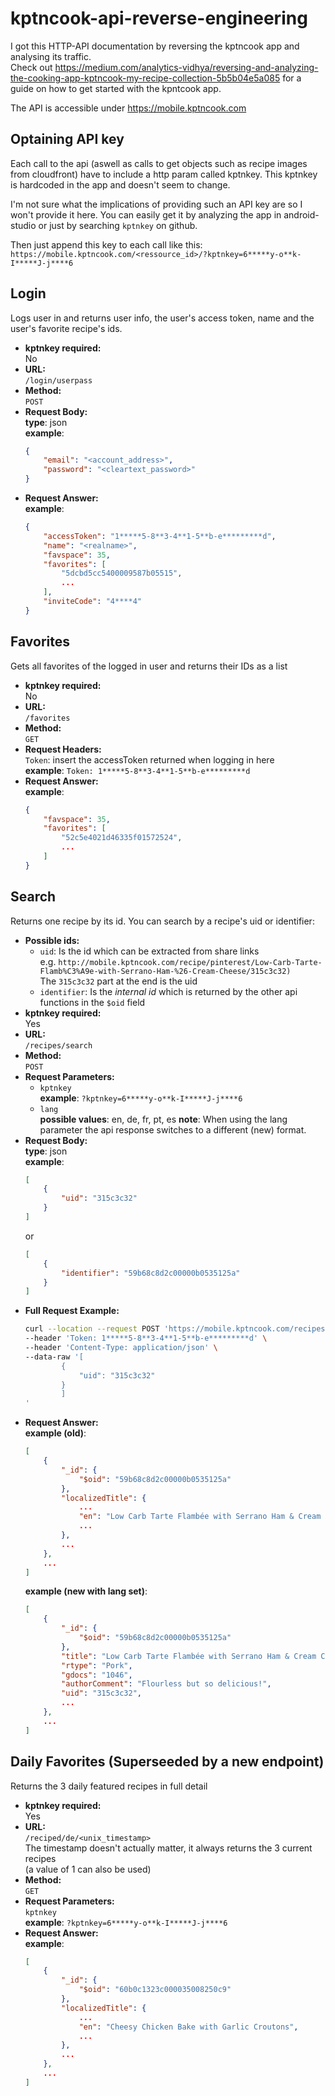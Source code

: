 # kptncook-api-reverse-engineering
I got this HTTP-API documentation by reversing the kptncook app and analysing its traffic.  
Check out https://medium.com/analytics-vidhya/reversing-and-analyzing-the-cooking-app-kptncook-my-recipe-collection-5b5b04e5a085 for a guide on how to get started with the kpntcook app.

The API is accessible under https://mobile.kptncook.com

## Optaining API key
Each call to the api (aswell as calls to get objects such as recipe images from cloudfront) have to include a http param called kptnkey. This kptnkey is hardcoded in the app and doesn't seem to change.

I'm not sure what the implications of providing such an API key are so I won't provide it here. You can easily get it by analyzing the app in android-studio or just by searching `kptnkey` on github.

Then just append this key to each call like this: `https://mobile.kptncook.com/<ressource_id>/?kptnkey=6*****y-o**k-I*****J-j****6`


## Login
Logs user in and returns user info, the user's access token, name and the user's favorite recipe's ids.
* **kptnkey required:**  
    No
* **URL:**  
    `/login/userpass`
* **Method:**  
    `POST`
* **Request Body:**  
    **type**: json  
    **example**:  
    ```json
    {
        "email": "<account_address>",
        "password": "<cleartext_password>"
    }
    ```
* **Request Answer:**  
    **example**:  
    ```json
    {
        "accessToken": "1*****5-8**3-4**1-5**b-e*********d",
        "name": "<realname>",
        "favspace": 35,
        "favorites": [
            "5dcbd5cc5400009587b05515",
            ...
        ],
        "inviteCode": "4****4"
    }
    ```

## Favorites
Gets all favorites of the logged in user and returns their IDs as a list
* **kptnkey required:**  
    No
* **URL:**  
    `/favorites`
* **Method:**  
    `GET`
* **Request Headers:**  
   `Token`: insert the accessToken returned when logging in here  
   **example**: `Token: 1*****5-8**3-4**1-5**b-e*********d`
* **Request Answer:**  
    **example**:  
    ```json
    {
        "favspace": 35,
        "favorites": [
            "52c5e4021d46335f01572524",
            ...
        ]
    }
    ```

## Search
Returns one recipe by its id. You can search by a recipe's uid or identifier:  
* **Possible ids:**
    * `uid`: Is the id which can be extracted from share links  
        e.g. `http://mobile.kptncook.com/recipe/pinterest/Low-Carb-Tarte-Flamb%C3%A9e-with-Serrano-Ham-%26-Cream-Cheese/315c3c32)`  
        The `315c3c32` part at the end is the uid
    * `identifier`: Is the _internal id_  which is returned by the other api functions in the `$oid` field
* **kptnkey required:**  
    Yes
* **URL:**  
    `/recipes/search`
* **Method:**  
    `POST`
* **Request Parameters:**  
  * `kptnkey`  
    **example**: `?kptnkey=6*****y-o**k-I*****J-j****6`  
  * `lang`  
    **possible values**: en, de, fr, pt, es
    **note**: When using the lang parameter the api response switches to a different (new) format.
* **Request Body:**  
    **type**: json  
    **example**:  
    ```json
    [
        {
            "uid": "315c3c32"
        }
    ]
    ```
    or 
    ```json
    [
        {
            "identifier": "59b68c8d2c00000b0535125a"
        }
    ]
    ```
* **Full Request Example:**
    ```bash
    curl --location --request POST 'https://mobile.kptncook.com/recipes/search?kptnkey=6*****y-o**k-I*****J-j****6' \
    --header 'Token: 1*****5-8**3-4**1-5**b-e*********d' \
    --header 'Content-Type: application/json' \
    --data-raw '[
            {
                "uid": "315c3c32"
            }
            ]
    '
    ```
* **Request Answer:**  
    **example (old)**:  
    ```json
    [
        {
            "_id": {
                "$oid": "59b68c8d2c00000b0535125a"
            },
            "localizedTitle": {
                ...
                "en": "Low Carb Tarte Flambée with Serrano Ham & Cream Cheese",
                ...
            },
            ...
        },
        ...
    ]
    ```  
    **example (new with lang set)**:  
    ```json
    [
        {
            "_id": {
                "$oid": "59b68c8d2c00000b0535125a"
            },
            "title": "Low Carb Tarte Flambée with Serrano Ham & Cream Cheese",
            "rtype": "Pork",
            "gdocs": "1046",
            "authorComment": "Flourless but so delicious!",
            "uid": "315c3c32",
            ...
        },
        ...
    ]
    ```

## Daily Favorites (Superseeded by a new endpoint)
Returns the 3 daily featured recipes in full detail
* **kptnkey required:**  
    Yes
* **URL:**  
    `/reciped/de/<unix_timestamp>`  
    The timestamp doesn't actually matter, it always returns the 3 current recipes  
    (a value of 1 can also be used)
* **Method:**  
    `GET`
* **Request Parameters:**  
   `kptnkey`  
   **example**: `?kptnkey=6*****y-o**k-I*****J-j****6`
* **Request Answer:**  
    **example**:  
    ```json
    [
        {
            "_id": {
                "$oid": "60b0c1323c000035008250c9"
            },
            "localizedTitle": {
                ...
                "en": "Cheesy Chicken Bake with Garlic Croutons",
                ...
            },
            ...
        },
        ...
    ]
    ```
